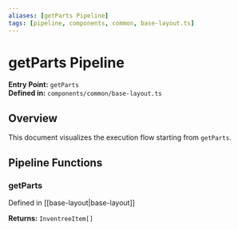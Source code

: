 ```yaml
---
aliases: [getParts Pipeline]
tags: [pipeline, components, common, base-layout.ts]
---
```


# getParts Pipeline

**Entry Point:** `getParts`  
**Defined in:** `components/common/base-layout.ts`  

## Overview

This document visualizes the execution flow starting from `getParts`.

## Pipeline Functions

### getParts

Defined in [[base-layout|base-layout]]

**Returns:** `InventreeItem[]`

